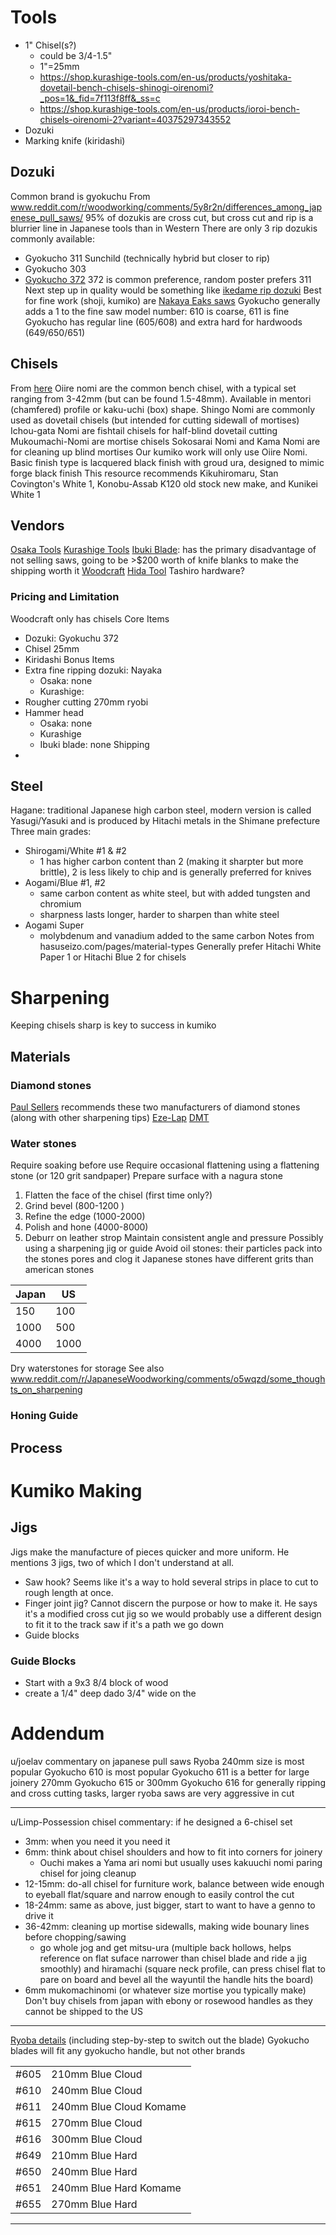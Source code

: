 # Tools
- 1" Chisel(s?)
	- could be 3/4-1.5"
	- 1"=25mm
	- https://shop.kurashige-tools.com/en-us/products/yoshitaka-dovetail-bench-chisels-shinogi-oirenomi?_pos=1&_fid=7f113f8ff&_ss=c
	- https://shop.kurashige-tools.com/en-us/products/ioroi-bench-chisels-oirenomi-2?variant=40375297343552
- Dozuki
- Marking knife (kiridashi)
## Dozuki
Common brand is gyokuchu
From www.reddit.com/r/woodworking/comments/5y8r2n/differences_among_japenese_pull_saws/
95% of dozukis are cross cut, but cross cut and rip is a blurrier line in Japanese tools than in Western
There are only 3 rip dozukis commonly available:
- Gyokucho 311 Sunchild (technically hybrid but closer to rip)
- Gyokucho 303
- [Gyokucho 372](https://shop.kurashige-tools.com/en-us/products/gyokucho-razorsaw-japanese-dozuki-saw-rip-cut-240mm-372?_pos=12&_fid=c15aed986&_ss=c)
372 is common preference, random poster prefers 311
Next step up in quality would be something like [ikedame rip dozuki](https://suzukitool.com/tools/japanese-woodworking-tools/japanese-saws-nokogiri/ikeda-me/ikeda-me-dovetail-saws-ripcut-dozuki-noko-tatebiki.html) 
Best for fine work (shoji, kumiko) are [Nakaya Eaks saws](https://shop.kurashige-tools.com/en-us/products/nakaya-japanese-dozuki-saw-extra-fine-rip-cut?_pos=7&_fid=c15aed986&_ss=c)
Gyokucho generally adds a 1 to the fine saw model number: 610 is coarse, 611 is fine
Gyokucho has regular line (605/608) and extra hard for hardwoods (649/650/651)
## Chisels
From [here](https://brianholcombewoodworker.com/guide-to-japanese-chisels/) 
Oiire nomi are the common bench chisel, with a typical set ranging from 3-42mm (but can be found 1.5-48mm). Available in mentori (chamfered) profile or kaku-uchi (box) shape.
Shingo Nomi are commonly used as dovetail chisels (but intended for cutting sidewall of mortises)
Ichou-gata Nomi are fishtail chisels for half-blind dovetail cutting
Mukoumachi-Nomi are mortise chisels
Sokosarai Nomi and Kama Nomi are for cleaning up blind mortises
Our kumiko work will only use Oiire Nomi.
Basic finish type is lacquered black finish with groud ura, designed to mimic forge black finish
This resource recommends Kikuhiromaru, Stan Covington's White 1, Konobu-Assab K120 old stock new make, and Kunikei White 1
## Vendors
[Osaka Tools](https://www.osakatools.com) 
[Kurashige Tools](https://shop.kurashige-tools.com/en-us)
[Ibuki Blade](https://ibukiblade.com): has the primary disadvantage of not selling saws, going to be >$200 worth of knife blanks to make the shipping worth it
[Woodcraft](https://www.woodcraft.com) 
[Hida Tool](https://www.hidatool.com) 
Tashiro hardware?
### Pricing and Limitation
Woodcraft only has chisels
Core Items
- Dozuki: Gyokuchu 372
- Chisel 25mm
- Kiridashi
Bonus Items
- Extra fine ripping dozuki: Nayaka
	- Osaka: none
	- Kurashige: 
- Rougher cutting 270mm ryobi
- Hammer head
	- Osaka: none
	- Kurashige
	- Ibuki blade: none
Shipping
- 
## Steel
Hagane: traditional Japanese high carbon steel, modern version is called Yasugi/Yasuki and is produced by Hitachi metals in the Shimane prefecture
Three main grades:
- Shirogami/White #1 & #2
	- 1 has higher carbon content than 2 (making it sharpter but more brittle), 2 is less likely to chip and is generally preferred for knives
- Aogami/Blue #1, #2
	- same carbon content as white steel, but with added tungsten and chromium
	- sharpness lasts longer, harder to sharpen than white steel
- Aogami Super
	- molybdenum and vanadium added to the same carbon
Notes from hasuseizo.com/pages/material-types
Generally prefer Hitachi White Paper 1 or Hitachi Blue 2 for chisels
# Sharpening
Keeping chisels sharp is key to success in kumiko
## Materials
### Diamond stones
[Paul Sellers](paulsellers.com/knowledge-base/sharpening) recommends these two manufacturers of diamond stones (along with other sharpening tips)
[Eze-Lap](eze-lap.com) 
[DMT](dmtsharp.com) 
### Water stones
Require soaking before use
Require occasional flattening using a flattening stone (or 120 grit sandpaper)
Prepare surface with a nagura stone
1. Flatten the face of the chisel (first time only?)
2. Grind bevel (800-1200 )
3. Refine the edge (1000-2000)
4. Polish and hone (4000-8000)
5. Deburr on leather strop
Maintain consistent angle and pressure
Possibly using a sharpening jig or guide
Avoid oil stones: their particles pack into the stones pores and clog it
Japanese stones have different grits than american stones

| Japan | US   |
| ----- | ---- |
| 150   | 100  |
| 1000  | 500  |
| 4000  | 1000 |
Dry waterstones for storage
See also www.reddit.com/r/JapaneseWoodworking/comments/o5wqzd/some_thoughts_on_sharpening
### Honing Guide
## Process
# Kumiko Making
## Jigs
Jigs make the manufacture of pieces quicker and more uniform. He mentions 3 jigs, two of which I don't understand at all. 
- Saw hook? Seems like it's a way to hold several strips in place to cut to rough length at once.
- Finger joint jig? Cannot discern the purpose or how to make it. He says it's a modified cross cut jig so we would probably use a different design to fit it to the track saw if it's a path we go down
- Guide blocks

### Guide Blocks
- Start with a 9x3 8/4 block of wood
- create a 1/4" deep dado 3/4" wide on the 


# Addendum
u/joelav commentary on japanese pull saws
Ryoba 240mm size is most popular
Gyokucho 610 is most popular
Gyokucho 611 is a better for large joinery
270mm Gyokucho 615 or 300mm Gyokucho 616 for generally ripping and cross cutting tasks, larger ryoba saws are very aggressive in cut
___
u/Limp-Possession chisel commentary:
if he designed a 6-chisel set
- 3mm: when you need it you need it
- 6mm: think about chisel shoulders and how to fit into corners for joinery
	- Ouchi makes a Yama ari nomi but usually uses kakuuchi nomi paring chisel for joing cleanup
- 12-15mm: do-all chisel for furniture work, balance between wide enough to eyeball flat/square and narrow enough to easily control the cut 
- 18-24mm: same as above, just bigger, start to want to have a genno to drive it
- 36-42mm: cleaning up mortise sidewalls, making wide bounary lines before chopping/sawing
	- go whole jog and get mitsu-ura (multiple back hollows, helps reference on flat suface narrower than chisel blade and ride a jig smoothly) and hiramachi (square neck profile, can press chisel flat to pare on board and bevel all the wayuntil the handle hits the board)
- 6mm mukomachinomi (or whatever size mortise you typically make)
Don't buy chisels from japan with ebony or rosewood handles as they cannot be shipped to the US
___
[Ryoba details](Https://www.toolsfromjapan.com/wordpress/?p=513#:~:text=Replacing%20Gyokucho/Razorsaw%20Ryoba%20blades.%20Gyokucho/Razorsaw) (including step-by-step to switch out the blade)
Gyokucho blades will fit any gyokucho handle, but not other brands

|      |                         |
| ---- | ----------------------- |
| #605 | 210mm Blue Cloud        |
| #610 | 240mm Blue Cloud        |
| #611 | 240mm Blue Cloud Komame |
| #615 | 270mm Blue Cloud        |
| #616 | 300mm Blue Cloud        |
| #649 | 210mm Blue Hard         |
| #650 | 240mm Blue Hard         |
| #651 | 240mm Blue Hard Komame  |
| #655 | 270mm Blue Hard         |
___
